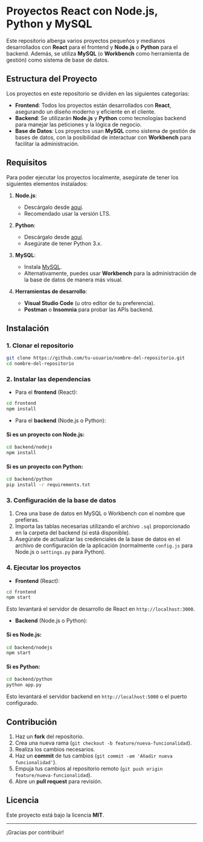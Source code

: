 # Proyectos React con Node.js, Python y MySQL

Este repositorio alberga varios proyectos pequeños y medianos desarrollados con **React** para el frontend y **Node.js** o **Python** para el backend. Además, se utiliza **MySQL** (o **Workbench** como herramienta de gestión) como sistema de base de datos.

## Estructura del Proyecto

Los proyectos en este repositorio se dividen en las siguientes categorías:

- **Frontend**: Todos los proyectos están desarrollados con **React**, asegurando un diseño moderno y eficiente en el cliente.
- **Backend**: Se utilizarán **Node.js** y **Python** como tecnologías backend para manejar las peticiones y la lógica de negocio.
- **Base de Datos**: Los proyectos usan **MySQL** como sistema de gestión de bases de datos, con la posibilidad de interactuar con **Workbench** para facilitar la administración.

## Requisitos

Para poder ejecutar los proyectos localmente, asegúrate de tener los siguientes elementos instalados:

1. **Node.js**: 
   - Descárgalo desde [aquí](https://nodejs.org/).
   - Recomendado usar la versión LTS.
   
2. **Python**:
   - Descárgalo desde [aquí](https://www.python.org/downloads/).
   - Asegúrate de tener Python 3.x.

3. **MySQL**:
   - Instala [MySQL](https://dev.mysql.com/downloads/).
   - Alternativamente, puedes usar **Workbench** para la administración de la base de datos de manera más visual.
   
4. **Herramientas de desarrollo**:
   - **Visual Studio Code** (u otro editor de tu preferencia).
   - **Postman** o **Insomnia** para probar las APIs backend.

## Instalación

### 1. Clonar el repositorio

```bash
git clone https://github.com/tu-usuario/nombre-del-repositorio.git
cd nombre-del-repositorio
````

### 2. Instalar las dependencias

* Para el **frontend** (React):

```bash
cd frontend
npm install
```

* Para el **backend** (Node.js o Python):

#### Si es un proyecto con Node.js:

```bash
cd backend/nodejs
npm install
```

#### Si es un proyecto con Python:

```bash
cd backend/python
pip install -r requirements.txt
```

### 3. Configuración de la base de datos

1. Crea una base de datos en MySQL o Workbench con el nombre que prefieras.
2. Importa las tablas necesarias utilizando el archivo `.sql` proporcionado en la carpeta del backend (si está disponible).
3. Asegúrate de actualizar las credenciales de la base de datos en el archivo de configuración de la aplicación (normalmente `config.js` para Node.js o `settings.py` para Python).

### 4. Ejecutar los proyectos

* **Frontend** (React):

```bash
cd frontend
npm start
```

Esto levantará el servidor de desarrollo de React en `http://localhost:3000`.

* **Backend** (Node.js o Python):

#### Si es Node.js:

```bash
cd backend/nodejs
npm start
```

#### Si es Python:

```bash
cd backend/python
python app.py
```

Esto levantará el servidor backend en `http://localhost:5000` o el puerto configurado.

## Contribución

1. Haz un **fork** del repositorio.
2. Crea una nueva rama (`git checkout -b feature/nueva-funcionalidad`).
3. Realiza los cambios necesarios.
4. Haz un **commit** de tus cambios (`git commit -am 'Añadir nueva funcionalidad'`).
5. Empuja tus cambios al repositorio remoto (`git push origin feature/nueva-funcionalidad`).
6. Abre un **pull request** para revisión.

## Licencia

Este proyecto está bajo la licencia **MIT**.

---

¡Gracias por contribuir!

```
